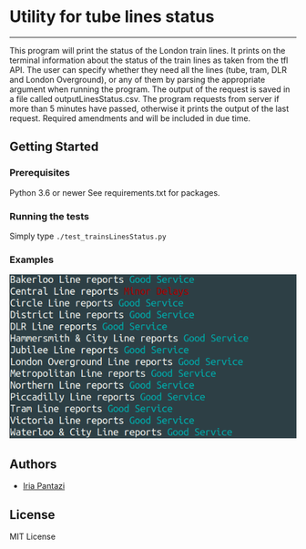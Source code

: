 # **Utility for tube lines status**
---

This program will print the status of the London train lines. 
It prints on the terminal information about the status of the 
train lines as taken from the tfl API. The user can specify 
whether they need all the lines (tube, tram, DLR and London 
Overground), or any of them by parsing the appropriate 
argument when running the program. The output of the request 
is saved in a file called outputLinesStatus.csv. 
The program requests from server if more than 5 minutes 
have passed, otherwise it prints the output of the last 
request. Required amendments and will be included in due time.

## **Getting Started**

### **Prerequisites**
Python 3.6 or newer
See requirements.txt for packages.

### **Running the tests**
Simply type `./test_trainsLinesStatus.py`

### **Examples** 
![image](img/example_output.png "Output Example")

## **Authors** 
* [Iria Pantazi](iria.a.pantazi@gmail.com)

## **License** 
MIT License

